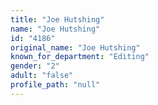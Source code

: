 ```yaml
---
title: "Joe Hutshing"
name: "Joe Hutshing"
id: "4186"
original_name: "Joe Hutshing"
known_for_department: "Editing"
gender: "2"
adult: "false"
profile_path: "null"
---
```

